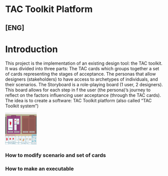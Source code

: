 # TAC Toolkit Platform

## [ENG]

# Introduction
This project is the implementation of an existing design tool: the TAC toolkit.
It was divided into three parts:
The TAC cards which groups together a set of cards representing the stages of acceptance.
The personas that allow designers (stakeholders) to have access to archetypes of individuals, and their scenarios.
The Storyboard is a role-playing board (1 user, 2 designers). This board allows for each step in f the user (the persona)’s journey to reflect on the factors influencing user acceptance (through the TAC cards).
The idea is to create a software: TAC Toolkit platform (also called “TAC Toolkit system”)

<img src="./screenshot/TAC%20toolkit%20platform.png?raw=true" width="100" height="100">

### How to modify scenario and set of cards

### How to make an executable
